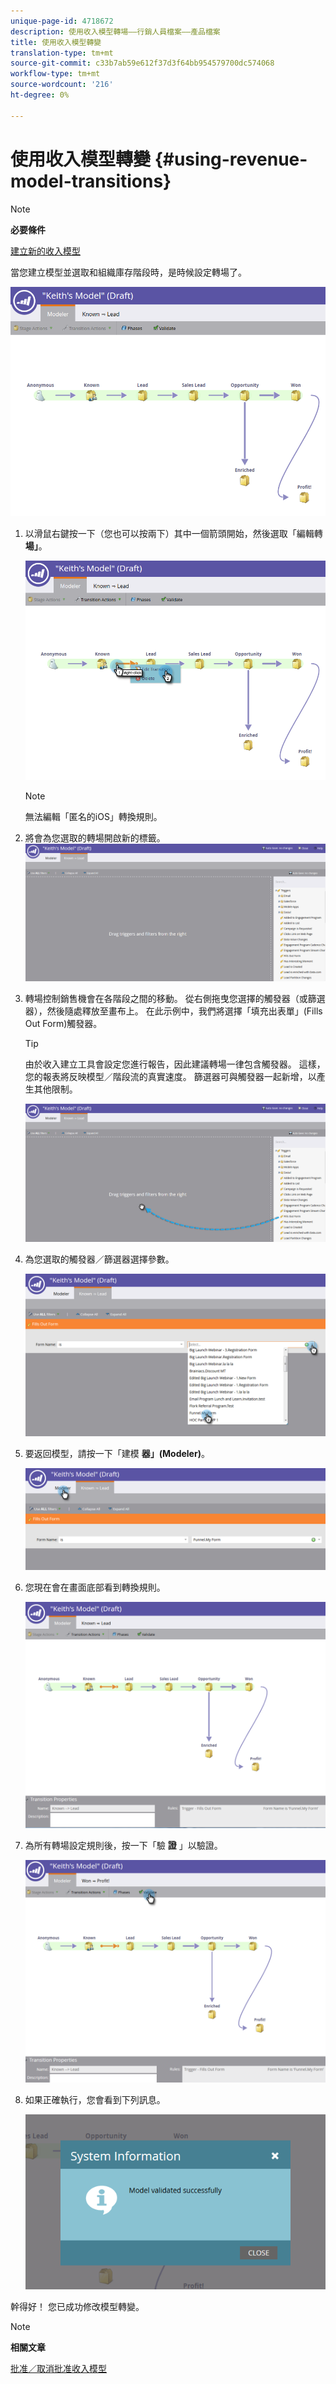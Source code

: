 ```yaml
---
unique-page-id: 4718672
description: 使用收入模型轉場——行銷人員檔案——產品檔案
title: 使用收入模型轉變
translation-type: tm+mt
source-git-commit: c33b7ab59e612f37d3f64bb954579700dc574068
workflow-type: tm+mt
source-wordcount: '216'
ht-degree: 0%

---
```



# 使用收入模型轉變 {#using-revenue-model-transitions}

>[!NOTE]
>
>**必要條件**
>
>[建立新的收入模型](create-a-new-revenue-model.md)

當您建立模型並選取和組織庫存階段時，是時候設定轉場了。

![](assets/one-2.png)

1. 以滑鼠右鍵按一下（您也可以按兩下）其中一個箭頭開始，然後選取「編輯轉 **場」**。

   ![](assets/two-2.png)

   >[!NOTE]
   >
   >無法編輯「匿名的iOS」轉換規則。

1. 將會為您選取的轉場開啟新的標籤。   ![](assets/three-1.png)
1. 轉場控制銷售機會在各階段之間的移動。 從右側拖曳您選擇的觸發器（或篩選器），然後隨處釋放至畫布上。 在此示例中，我們將選擇「填充出表單」(Fills Out Form)觸發器。

   >[!TIP]
   >
   >由於收入建立工具會設定您進行報告，因此建議轉場一律包含觸發器。 這樣，您的報表將反映模型／階段流的真實速度。 篩選器可與觸發器一起新增，以產生其他限制。

   ![](assets/four-2.png)

1. 為您選取的觸發器／篩選器選擇參數。

   ![](assets/five-2.png)

1. 要返回模型，請按一下「建模 **器」(Modeler)**。

   ![](assets/six.png)

1. 您現在會在畫面底部看到轉換規則。

   ![](assets/seven.png)

1. 為所有轉場設定規則後，按一下「驗 **證** 」以驗證。

   ![](assets/eight.png)

1. 如果正確執行，您會看到下列訊息。

   ![](assets/nine.png)

幹得好！ 您已成功修改模型轉變。

>[!NOTE]
>
>**相關文章**
>
>[批准／取消批准收入模型](approve-unapprove-a-revenue-model.md)
